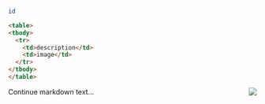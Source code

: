 ```bash
id
```

```html
<table>
<tbody>
  <tr>
    <td>description</td>
    <td>image</td>
  </tr>
</tbody>
</table>
```

<img style="float: right;" src="whatever.jpg">

Continue markdown text...
